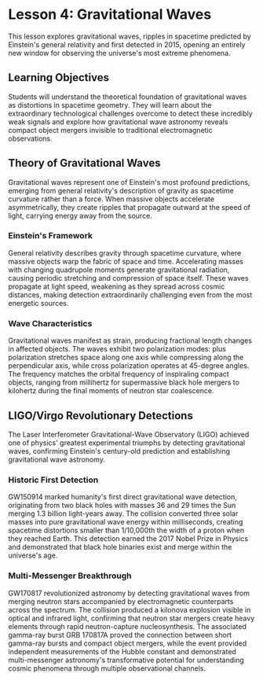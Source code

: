 # Lesson 4: Gravitational Waves

This lesson explores gravitational waves, ripples in spacetime predicted by Einstein's general relativity and first detected in 2015, opening an entirely new window for observing the universe's most extreme phenomena.

## Learning Objectives
Students will understand the theoretical foundation of gravitational waves as distortions in spacetime geometry. They will learn about the extraordinary technological challenges overcome to detect these incredibly weak signals and explore how gravitational wave astronomy reveals compact object mergers invisible to traditional electromagnetic observations.

## Theory of Gravitational Waves

Gravitational waves represent one of Einstein's most profound predictions, emerging from general relativity's description of gravity as spacetime curvature rather than a force. When massive objects accelerate asymmetrically, they create ripples that propagate outward at the speed of light, carrying energy away from the source.

### Einstein's Framework
General relativity describes gravity through spacetime curvature, where massive objects warp the fabric of space and time. Accelerating masses with changing quadrupole moments generate gravitational radiation, causing periodic stretching and compression of space itself. These waves propagate at light speed, weakening as they spread across cosmic distances, making detection extraordinarily challenging even from the most energetic sources.

### Wave Characteristics
Gravitational waves manifest as strain, producing fractional length changes in affected objects. The waves exhibit two polarization modes: plus polarization stretches space along one axis while compressing along the perpendicular axis, while cross polarization operates at 45-degree angles. The frequency matches the orbital frequency of inspiraling compact objects, ranging from millihertz for supermassive black hole mergers to kilohertz during the final moments of neutron star coalescence.

## LIGO/Virgo Revolutionary Detections

The Laser Interferometer Gravitational-Wave Observatory (LIGO) achieved one of physics' greatest experimental triumphs by detecting gravitational waves, confirming Einstein's century-old prediction and establishing gravitational wave astronomy.

### Historic First Detection
GW150914 marked humanity's first direct gravitational wave detection, originating from two black holes with masses 36 and 29 times the Sun merging 1.3 billion light-years away. The collision converted three solar masses into pure gravitational wave energy within milliseconds, creating spacetime distortions smaller than 1/10,000th the width of a proton when they reached Earth. This detection earned the 2017 Nobel Prize in Physics and demonstrated that black hole binaries exist and merge within the universe's age.

### Multi-Messenger Breakthrough
GW170817 revolutionized astronomy by detecting gravitational waves from merging neutron stars accompanied by electromagnetic counterparts across the spectrum. The collision produced a kilonova explosion visible in optical and infrared light, confirming that neutron star mergers create heavy elements through rapid neutron-capture nucleosynthesis. The associated gamma-ray burst GRB 170817A proved the connection between short gamma-ray bursts and compact object mergers, while the event provided independent measurements of the Hubble constant and demonstrated multi-messenger astronomy's transformative potential for understanding cosmic phenomena through multiple observational channels.